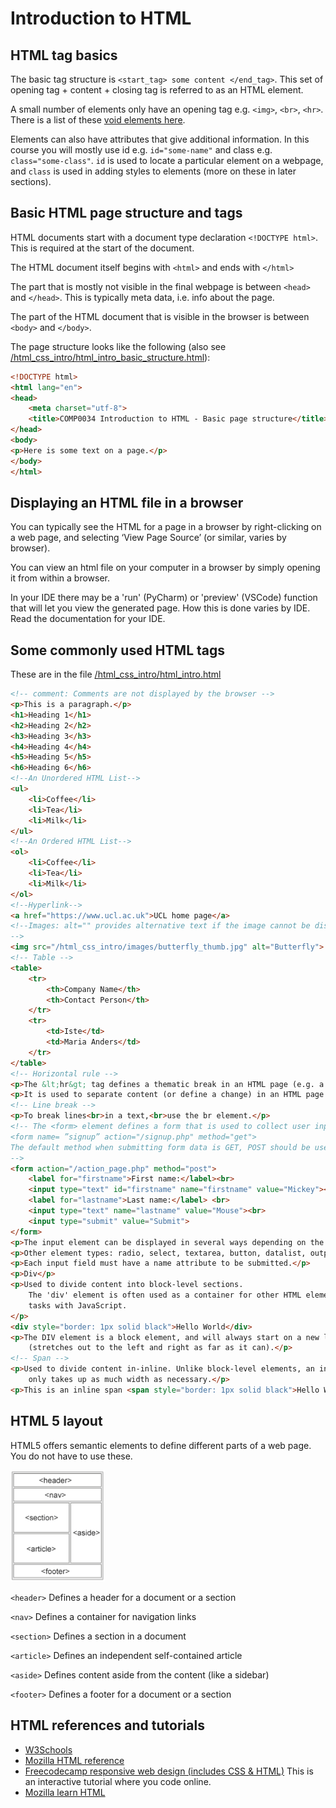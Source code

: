 # Introduction to HTML

## HTML tag basics

The basic tag structure is `<start_tag> some content </end_tag>`. This set of opening tag + content + closing tag is referred to as an HTML element.

A small number of elements only have an opening tag e.g. `<img>`, `<br>`, `<hr>`. There is a list of these [void elements here](https://developer.mozilla.org/en-US/docs/Glossary/Void_element).

Elements can also have attributes that give additional information. In this course you will mostly use id e.g. `id="some-name"` and class e.g. `class="some-class"`. `id` is used to locate a particular element on a webpage, and `class` is used in adding styles to elements (more on these in later sections).

## Basic HTML page structure and tags

HTML documents start with a document type declaration `<!DOCTYPE html>`. This is required at the start of the document.

The HTML document itself begins with `<html>` and ends with `</html>`

The part that is mostly not visible in the final webpage is between `<head>` and `</head>`. This is typically meta data,
i.e. info about the page.

The part of the HTML document that is visible in the browser is between `<body>` and `</body>`.

The page structure looks like the following (also
see [/html_css_intro/html_intro_basic_structure.html](/html_css/html_intro_basic_structure.html)):

```html
<!DOCTYPE html>
<html lang="en">
<head>
    <meta charset="utf-8">
    <title>COMP0034 Introduction to HTML - Basic page structure</title>
</head>
<body>
<p>Here is some text on a page.</p>
</body>
</html>
```

## Displaying an HTML file in a browser

You can typically see the HTML for a page in a browser by right-clicking on a web page, and selecting ‘View Page
Source’ (or similar, varies by browser).

You can view an html file on your computer in a browser by simply opening it from within a browser.

In your IDE there may be a 'run' (PyCharm) or 'preview' (VSCode) function that will let you view the generated page. How this is done varies by IDE. Read the documentation for your IDE.

## Some commonly used HTML tags

These are in the file [/html_css_intro/html_intro.html](/html_css_intro/html_intro.html)

```html
<!-- comment: Comments are not displayed by the browser -->
<p>This is a paragraph.</p>
<h1>Heading 1</h1>
<h2>Heading 2</h2>
<h3>Heading 3</h3>
<h4>Heading 4</h4>
<h5>Heading 5</h5>
<h6>Heading 6</h6>
<!--An Unordered HTML List-->
<ul>
    <li>Coffee</li>
    <li>Tea</li>
    <li>Milk</li>
</ul>
<!--An Ordered HTML List-->
<ol>
    <li>Coffee</li>
    <li>Tea</li>
    <li>Milk</li>
</ol>
<!--Hyperlink-->
<a href="https://www.ucl.ac.uk">UCL home page</a>
<!--Images: alt="" provides alternative text if the image cannot be displayed or used by screen readers
-->
<img src="/html_css_intro/images/butterfly_thumb.jpg" alt="Butterfly">
<!-- Table -->
<table>
    <tr>
        <th>Company Name</th>
        <th>Contact Person</th>
    </tr>
    <tr>
        <td>Iste</td>
        <td>Maria Anders</td>
    </tr>
</table>
<!-- Horizontal rule -->
<p>The &lt;hr&gt; tag defines a thematic break in an HTML page (e.g. a shift of topic).</p>
<p>It is used to separate content (or define a change) in an HTML page.</p>
<!-- Line break -->
<p>To break lines<br>in a text,<br>use the br element.</p>
<!-- The <form> element defines a form that is used to collect user input e.g.
<form name= ”signup” action="/signup.php" method="get">
The default method when submitting form data is GET, POST should be used for personal/sensitive information or data larger than ~3000 characters
-->
<form action="/action_page.php" method="post">
    <label for="firstname">First name:</label><br>
    <input type="text" id="firstname" name="firstname" value="Mickey"><br>
    <label for="lastname">Last name:</label> <br>
    <input type="text" name="lastname" value="Mouse"><br>
    <input type="submit" value="Submit">
</form>
<p>The input element can be displayed in several ways depending on the type attribute.</p>
<p>Other element types: radio, select, textarea, button, datalist, output.</p>
<p>Each input field must have a name attribute to be submitted.</p>
<p>Div</p>
<p>Used to divide content into block-level sections.
    The 'div' element is often used as a container for other HTML elements to style them with CSS or to perform certain
    tasks with JavaScript.
</p>
<div style="border: 1px solid black">Hello World</div>
<p>The DIV element is a block element, and will always start on a new line and take up the full width available
    (stretches out to the left and right as far as it can).</p>
<!-- Span -->
<p>Used to divide content in-inline. Unlike block-level elements, an inline element does not start on a new line and
    only takes up as much width as necessary.</p>
<p>This is an inline span <span style="border: 1px solid black">Hello World</span> element inside a paragraph.</p>
```

## HTML 5 layout

HTML5 offers semantic elements to define different parts of a web page. You do not have to use these.

<img src="../html_css/images/html5layout.png" alt="HTML 5 layout" width="30%">

`<header>` Defines a header for a document or a section

`<nav>` Defines a container for navigation links

`<section>` Defines a section in a document

`<article>` Defines an independent self-contained article

`<aside>` Defines content aside from the content (like a sidebar)

`<footer>` Defines a footer for a document or a section

## HTML references and tutorials

- [W3Schools](https://www.w3schools.com/tags/default.asp)
- [Mozilla HTML reference](https://developer.mozilla.org/en-US/docs/Web/HTML/Element)
- [Freecodecamp responsive web design (includes CSS & HTML)](https://www.freecodecamp.org/learn/2022/responsive-web-design) This is an interactive tutorial where you code online.
- [Mozilla learn HTML](https://developer.mozilla.org/en-US/docs/Learn/HTML)
